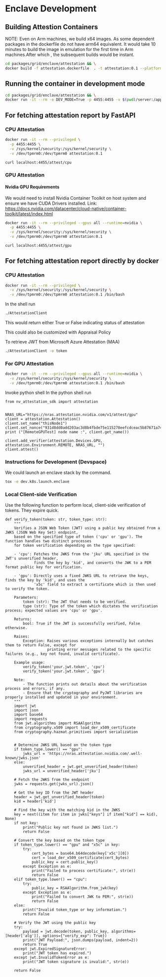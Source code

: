 # Enclave Development

## Building Attestion Containers

NOTE: Even on Arm machines, we build x64 images.
As some dependent packages in the dockerfile do not have arm64 equivalent.
It would take 10 minutes to build the image in emulation for the first time
in Arm machines.After which , the subsequent builds would be instant.

```sh
cd packages/grid/enclave/attestation && \
docker build -f attestation.dockerfile  . -t attestation:0.1 --platform linux/amd64
```

## Running the container in development mode

```sh
cd packages/grid/enclave/attestation && \
docker run -it --rm -e DEV_MODE=True -p 4455:4455 -v $(pwd)/server:/app/server attestation:0.1
```

## For fetching attestation report by FastAPI

### CPU Attestation

```sh
docker run -it --rm --privileged \
  -p 4455:4455 \
  -v /sys/kernel/security:/sys/kernel/security \
  -v /dev/tpmrm0:/dev/tpmrm0 attestation:0.1
```

```sh
curl localhost:4455/attest/cpu
```

### GPU Attestation

#### Nvidia GPU Requirements

We would need to install Nvidia Container Toolkit on host system and ensure we have CUDA Drivers installed.
Link: https://docs.nvidia.com/datacenter/cloud-native/container-toolkit/latest/index.html

```sh
docker run -it --rm --privileged --gpus all --runtime=nvidia \
  -p 4455:4455 \
  -v /sys/kernel/security:/sys/kernel/security \
  -v /dev/tpmrm0:/dev/tpmrm0 attestation:0.1
```

```sh
curl localhost:4455/attest/gpu
```

## For fetching attestation report directly by docker

### CPU Attestation

```sh
docker run -it --rm --privileged \
  -v /sys/kernel/security:/sys/kernel/security \
  -v /dev/tpmrm0:/dev/tpmrm0 attestation:0.1 /bin/bash
```

In the shell run

```sh
./AttestationClient
```

This would return either True or False indicating status of attestation

This could also be customized with Appraisal Policy

To retrieve JWT from Microsoft Azure Attestation (MAA)

```sh
./AttestationClient -o token
```

### For GPU Attestation

```sh
docker run -it --rm --privileged --gpus all --runtime=nvidia \
  -v /sys/kernel/security:/sys/kernel/security \
  -v /dev/tpmrm0:/dev/tpmrm0 attestation:0.1 /bin/bash
```

Invoke python shell
In the python shell run

```python3
from nv_attestation_sdk import attestation


NRAS_URL="https://nras.attestation.nvidia.com/v1/attest/gpu"
client = attestation.Attestation()
client.set_name("thisNode1")
client.set_nonce("931d8dd0add203ac3d8b4fbde75e115278eefcdceac5b87671a748f32364dfcb")
print ("[RemoteGPUTest] node name :", client.get_name())

client.add_verifier(attestation.Devices.GPU, attestation.Environment.REMOTE, NRAS_URL, "")
client.attest()
```

### Instructions for Development (Devspace)

We could launch an enclave stack by the command.

```sh
tox -e dev.k8s.launch.enclave
```

### Local Client-side Verification

Use the following function to perform local, client-side verification of tokens. They expire quick.

```python3
def verify_token(token: str, token_type: str):
    """
    Verifies a JSON Web Token (JWT) using a public key obtained from a JWKS (JSON Web Key Set) endpoint,
    based on the specified type of token ('cpu' or 'gpu'). The function handles two distinct processes
    for token verification depending on the type specified:

    - 'cpu': Fetches the JWKS from the 'jku' URL specified in the JWT's unverified header,
             finds the key by 'kid', and converts the JWK to a PEM format public key for verification.

    - 'gpu': Directly uses a fixed JWKS URL to retrieve the keys, finds the key by 'kid', and uses the
             'x5c' field to extract a certificate which is then used to verify the token.

    Parameters:
        token (str): The JWT that needs to be verified.
        type (str): Type of the token which dictates the verification process; expected values are 'cpu' or 'gpu'.

    Returns:
        bool: True if the JWT is successfully verified, False otherwise.

    Raises:
        Exception: Raises various exceptions internally but catches them to return False, except for
                   printing error messages related to the specific failures (e.g., key not found, invalid certificate).

    Example usage:
        verify_token('your.jwt.token', 'cpu')
        verify_token('your.jwt.token', 'gpu')

    Note:
        - The function prints out details about the verification process and errors, if any.
        - Ensure that the cryptography and PyJWT libraries are properly installed and updated in your environment.
    """
    import jwt
    import json
    import base64
    import requests
    from jwt.algorithms import RSAAlgorithm
    from cryptography.x509 import load_der_x509_certificate
    from cryptography.hazmat.primitives import serialization


    # Determine JWKS URL based on the token type
    if token_type.lower() == "gpu":
        jwks_url = 'https://nras.attestation.nvidia.com/.well-known/jwks.json'
    else:
        unverified_header = jwt.get_unverified_header(token)
        jwks_url = unverified_header['jku']

    # Fetch the JWKS from the endpoint
    jwks = requests.get(jwks_url).json()

    # Get the key ID from the JWT header
    header = jwt.get_unverified_header(token)
    kid = header['kid']

    # Find the key with the matching kid in the JWKS
    key = next((item for item in jwks["keys"] if item["kid"] == kid), None)
    if not key:
        print("Public key not found in JWKS list.")
        return False

    # Convert the key based on the token type
    if token_type.lower() == "gpu" and "x5c" in key:
        try:
            cert_bytes = base64.b64decode(key['x5c'][0])
            cert = load_der_x509_certificate(cert_bytes)
            public_key = cert.public_key()
        except Exception as e:
            print("Failed to process certificate:", str(e))
            return False
    elif token_type.lower() == "cpu":
        try:
            public_key = RSAAlgorithm.from_jwk(key)
        except Exception as e:
            print("Failed to convert JWK to PEM:", str(e))
            return False
    else:
        print("Invalid token_type or key information.")
        return False

    # Verify the JWT using the public key
    try:
        payload = jwt.decode(token, public_key, algorithms=[header['alg']], options={"verify_exp": True})
        print("JWT Payload:", json.dumps(payload, indent=2))
        return True
    except jwt.ExpiredSignatureError:
        print("JWT token has expired.")
    except jwt.InvalidTokenError as e:
        print("JWT token signature is invalid:", str(e))

    return False
```
